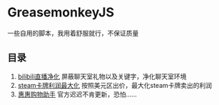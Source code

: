 # GreasemonkeyJS

一些自用的脚本，我用着舒服就行，不保证质量

## 目录

1. [bilibili直播净化](https://github.com/lzghzr/GreasemonkeyJS/raw/master/BilibiliLiveNoVIP/BilibiliLiveNoVIP.user.js) 屏蔽聊天室礼物以及关键字，净化聊天室环境
2. [steam卡牌利润最大化](https://github.com/lzghzr/GreasemonkeyJS/raw/master/SteamCardMaximumProfit/SteamCardMaximumProfit.user.js) 按照美元区出价，最大化steam卡牌卖出的利润
3. [惠惠购物助手](https://github.com/lzghzr/GreasemonkeyJS/raw/master/youdaoGWZS/youdaoGWZS.user.js) 官方迟迟不肯更新，恐怕……